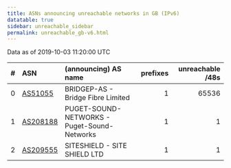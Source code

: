 ```yaml
---
title: ASNs announcing unreachable networks in GB (IPv6)
datatable: true
sidebar: unreachable_sidebar
permalink: unreachable_gb-v6.html
---
```


Data as of 2019-10-03 11:20:00 UTC


<div class="datatable-begin"></div>

|   # | ASN                                      | (announcing) AS name                        |   prefixes |   unreachable /48s |
|----:|:-----------------------------------------|:--------------------------------------------|-----------:|-------------------:|
|   0 | [AS51055](unreachable_AS51055-v6.html)   | BRIDGEP-AS - Bridge Fibre Limited           |          1 |              65536 |
|   1 | [AS208188](unreachable_AS208188-v6.html) | PUGET-SOUND-NETWORKS - Puget-Sound-Networks |          1 |                  1 |
|   2 | [AS209555](unreachable_AS209555-v6.html) | SITESHIELD - SITE SHIELD LTD                |          1 |                  1 |

<div class="datatable-end"></div>